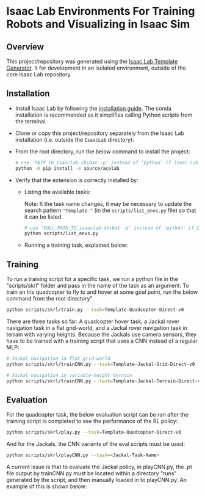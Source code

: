 # Isaac Lab Environments For Training Robots and Visualizing in Isaac Sim

## Overview

This project/repository was generated using the [Isaac Lab Template Generator](https://isaac-sim.github.io/IsaacLab/main/source/overview/own-project/template.html). 
It for development in an isolated environment, outside of the core Isaac Lab repository.

## Installation

- Install Isaac Lab by following the [installation guide](https://isaac-sim.github.io/IsaacLab/main/source/setup/installation/index.html).
  The conda installation is recommended as it simplifies calling Python scripts from the terminal.

- Clone or copy this project/repository separately from the Isaac Lab installation (i.e. outside the `IsaacLab` directory):

- From the root directory, run the below command to install the project:

    ```bash
    # use 'PATH_TO_isaaclab.sh|bat -p' instead of 'python' if Isaac Lab is not installed in Python venv or conda
    python -m pip install -e source/acelab

- Verify that the extension is correctly installed by:

    - Listing the available tasks:

        Note: It the task name changes, it may be necessary to update the search pattern `"Template-"`
        (in the `scripts/list_envs.py` file) so that it can be listed.

        ```bash
        # use 'FULL_PATH_TO_isaaclab.sh|bat -p' instead of 'python' if Isaac Lab is not installed in Python venv or conda
        python scripts/list_envs.py
        ```

    - Running a training task, explained below:

## Training

To run a training script for a specific task, we run a python file in the "scripts/skrl" folder and pass in the name of the task as an argument. To train an Iris quadcopter to fly to and hover at some goal point, run the below command from the root directory"
  
```bash
python scripts/skrl/train.py --task=Template-Quadcopter-Direct-v0
```

There are three tasks so far: A quadcopter hover task, a Jackal rover navigation task in a flat grid-world, and a Jackal rover navigation task in terrain with varying heights. Because the Jackals use camera sensors, they have to be trained with a training script that uses a CNN instead of a regular MLP: 

```bash
# Jackal navigation in flat grid-world
python scripts/skrl/trainCNN.py --task=Template-Jackal-Grid-Direct-v0
```
```bash
# Jackal navigation in variable-height terrain
python scripts/skrl/trainCNN.py --task=Template-Jackal-Terrain-Direct-v0
```

## Evaluation

For the quadcopter task, the below evaluation script can be ran after the training script is completed to see the performance of the RL policy:

```bash
python scripts/skrl/play.py --task=Template-Quadcopter-Direct-v0
```

And for the Jackals, the CNN variants of the eval scripts must be used:

```bash
python scripts/skrl/playCNN.py --task=<Jackal-Task-Name>
```

A current issue is that to evaluate the Jackal policy, in playCNN.py, the .pt file output by trainCNN.py must be located within a directory "runs" generated by the script, and then manually loaded in to playCNN.py. An example of this is shown below: 








